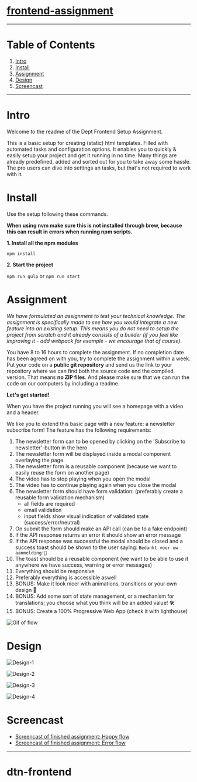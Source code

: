 # [frontend-assignment](https://bitbucket.org/tamtam-nl/dtnl-dept-frontend-setup-assignment/)

------

# Table of Contents
1.  [Intro](#markdown-header-intro)
2.  [Install](#markdown-header-install)
3.  [Assignment](#markdown-header-assignment)
4.  [Design](#markdown-header-design)
5.  [Screencast](#markdown-header-screencast)
------

# Intro #
Welcome to the readme of the Dept Frontend Setup Assignment.

This is a basic setup for creating (static) html templates.
Filled with automated tasks and configuration options.
It enables you to quickly & easily setup your project and get it running in no time.
Many things are already predefined, added and sorted out for you to take away some hassle.
The pro users can dive into settings an tasks, but that's not required to work with it.



# Install #
Use the setup following these commands.

**When using nvm make sure this is not installed through brew, because this can result in errors when running npm scripts.**

__1. Install all the npm modules__

`npm install`

__2. Start the project__

`npm run gulp` or  `npm run start`

# Assignment #
_We have formulated an assignment to test your technical knowledge. The assignment is specifically made to see how you would integrate a new feature into an existing setup. This means you do not need to setup the project from scratch and it already consists of a builder (if you feel like improving it - add webpack for example - we encourage that of course)._

You have 8 to 16 hours to complete the assignment. If no completion date has been agreed on with you, try to complete the assignment within a week. Put your code on a __public git repository__ and send us the link to your repository where we can find both the source code and the compiled version. That means __no ZIP files__. And please make sure that we can run the code on our computers by including a readme.

__Let's get started!__

When you have the project running you will see a homepage with a video and a header.

We like you to extend this basic page with a new feature: a newsletter subscribe form!
The feature has the following requirements:

1. The newsletter form can to be opened by clicking on the 'Subscribe to newsletter'-button in the hero
2. The newsletter form will be displayed inside a modal component overlaying the page.
3. The newsletter form is a reusable component (because we want to easily reuse the form on another page)
4. The video has to stop playing when you open the modal 
5. The video has to continue playing again when you close the modal
6. The newsletter form should have form validation: (preferably create a reusable form validation mechanism)
    - all fields are required
    - email validation
    - input fields show visual indication of validated state (success/error/neutral)
7. On submit the form should make an API call (can be to a fake endpoint)
8. If the API response returns an error it should show an error message 
9. If the API response was successful the modal should be closed and a success toast should be shown to the user saying: `Bedankt voor uw aanmelding!🎉`
10. The toast should be a reusable component (we want to be able to use it anywhere we have success, warning or error messages)
11. Everything should be responsive
12. Preferably everything is accessible aswell
13. BONUS: Make it look nicer with animations, transitions or your own design 🎨
14. BONUS: Add some sort of state management, or a mechanism for translations; you choose what you think will be an added value! 🛠
15. BONUS: Create a 100% Progressive Web App (check it with lighthouse)

![Gif of flow](https://media.giphy.com/media/ehPAyJ9h7OeXxbO0q6/giphy.gif)


# Design #

![Design-1](https://bitbucket.org/tamtam-nl/dtnl-dept-frontend-setup-assignment/raw/ff16604566f5e61c555e1ea0d91fa1c35ddf0585/_design/1-modal-open.png)

![Design-2](https://bitbucket.org/tamtam-nl/dtnl-dept-frontend-setup-assignment/raw/ff16604566f5e61c555e1ea0d91fa1c35ddf0585/_design/2-form.png)

![Design-3](https://bitbucket.org/tamtam-nl/dtnl-dept-frontend-setup-assignment/raw/ff16604566f5e61c555e1ea0d91fa1c35ddf0585/_design/3-error-message.png)

![Design-4](https://bitbucket.org/tamtam-nl/dtnl-dept-frontend-setup-assignment/raw/ff16604566f5e61c555e1ea0d91fa1c35ddf0585/_design/4-success-toast.png)


# Screencast #
- [Screencast of finished assignment: Happy flow](https://bitbucket.org/tamtam-nl/dtnl-dept-frontend-setup-assignment/raw/ff16604566f5e61c555e1ea0d91fa1c35ddf0585/_design/newsletter-form-success-final.mov)
- [Screencast of finished assignment: Error flow](https://bitbucket.org/tamtam-nl/dtnl-dept-frontend-setup-assignment/raw/ff16604566f5e61c555e1ea0d91fa1c35ddf0585/_design/newsletter-form-error-final.mov)
------
# dtn-frontend

